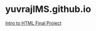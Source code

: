 # yuvrajIMS.github.io
<!DOCTYPE html>
<html>
	<head>
		<meta charset="UTF-8">
		<meta name="viewport" content="width=device-width, initial-scale=1">
		<title>My HTML Test Page</title>
	</head>
	<body>
		<a href="Intro to HTML final project.html">Intro to HTML Final Project</a>
	</body>
</html>
